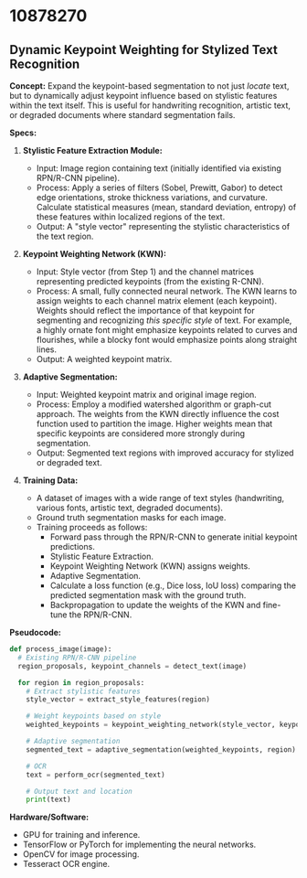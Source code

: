 # 10878270

## Dynamic Keypoint Weighting for Stylized Text Recognition

**Concept:** Expand the keypoint-based segmentation to not just *locate* text, but to dynamically adjust keypoint influence based on stylistic features within the text itself. This is useful for handwriting recognition, artistic text, or degraded documents where standard segmentation fails.

**Specs:**

1.  **Stylistic Feature Extraction Module:**
    *   Input: Image region containing text (initially identified via existing RPN/R-CNN pipeline).
    *   Process: Apply a series of filters (Sobel, Prewitt, Gabor) to detect edge orientations, stroke thickness variations, and curvature.  Calculate statistical measures (mean, standard deviation, entropy) of these features within localized regions of the text.
    *   Output: A "style vector" representing the stylistic characteristics of the text region.

2.  **Keypoint Weighting Network (KWN):**
    *   Input: Style vector (from Step 1) and the channel matrices representing predicted keypoints (from the existing R-CNN).
    *   Process: A small, fully connected neural network. The KWN learns to assign weights to each channel matrix element (each keypoint).  Weights should reflect the importance of that keypoint for segmenting and recognizing *this specific style* of text.  For example, a highly ornate font might emphasize keypoints related to curves and flourishes, while a blocky font would emphasize points along straight lines.
    *   Output: A weighted keypoint matrix.

3.  **Adaptive Segmentation:**
    *   Input: Weighted keypoint matrix and original image region.
    *   Process: Employ a modified watershed algorithm or graph-cut approach.  The weights from the KWN directly influence the cost function used to partition the image. Higher weights mean that specific keypoints are considered more strongly during segmentation.
    *   Output: Segmented text regions with improved accuracy for stylized or degraded text.

4.  **Training Data:**
    *   A dataset of images with a wide range of text styles (handwriting, various fonts, artistic text, degraded documents).
    *   Ground truth segmentation masks for each image.
    *   Training proceeds as follows:
        *   Forward pass through the RPN/R-CNN to generate initial keypoint predictions.
        *   Stylistic Feature Extraction.
        *   Keypoint Weighting Network (KWN) assigns weights.
        *   Adaptive Segmentation.
        *   Calculate a loss function (e.g., Dice loss, IoU loss) comparing the predicted segmentation mask with the ground truth.
        *   Backpropagation to update the weights of the KWN and fine-tune the RPN/R-CNN.

**Pseudocode:**

```python
def process_image(image):
  # Existing RPN/R-CNN pipeline
  region_proposals, keypoint_channels = detect_text(image)

  for region in region_proposals:
    # Extract stylistic features
    style_vector = extract_style_features(region)

    # Weight keypoints based on style
    weighted_keypoints = keypoint_weighting_network(style_vector, keypoint_channels)

    # Adaptive segmentation
    segmented_text = adaptive_segmentation(weighted_keypoints, region)

    # OCR
    text = perform_ocr(segmented_text)

    # Output text and location
    print(text)
```

**Hardware/Software:**

*   GPU for training and inference.
*   TensorFlow or PyTorch for implementing the neural networks.
*   OpenCV for image processing.
*   Tesseract OCR engine.